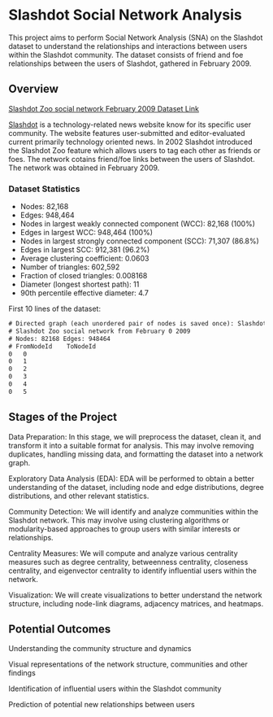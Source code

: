 # Slashdot Social Network Analysis
This project aims to perform Social Network Analysis (SNA) on the Slashdot dataset to understand the relationships and interactions between users within the Slashdot community. The dataset consists of friend and foe relationships between the users of Slashdot, gathered in February 2009.


## Overview
[Slashdot Zoo social network February 2009 Dataset Link](https://snap.stanford.edu/data/soc-Slashdot0902.html)

[Slashdot](https://slashdot.org/) is a technology-related news website know for its specific user community. The website features user-submitted and editor-evaluated current primarily technology oriented news. In 2002 Slashdot introduced the Slashdot Zoo feature which allows users to tag each other as friends or foes. The network cotains friend/foe links between the users of Slashdot. The network was obtained in February 2009.

### Dataset Statistics

- Nodes: 82,168
- Edges: 948,464
- Nodes in largest weakly connected component (WCC): 82,168 (100%)
- Edges in largest WCC: 948,464 (100%)
- Nodes in largest strongly connected component (SCC): 71,307 (86.8%)
- Edges in largest SCC: 912,381 (96.2%)
- Average clustering coefficient: 0.0603
- Number of triangles: 602,592
- Fraction of closed triangles: 0.008168
- Diameter (longest shortest path): 11
- 90th percentile effective diameter: 4.7

First 10 lines of the dataset:
```txt
# Directed graph (each unordered pair of nodes is saved once): Slashdot0902.txt 
# Slashdot Zoo social network from February 0 2009
# Nodes: 82168 Edges: 948464
# FromNodeId	ToNodeId
0	0
0	1
0	2
0	3
0	4
0	5
```

## Stages of the Project

Data Preparation: In this stage, we will preprocess the dataset, clean it, and transform it into a suitable format for analysis. This may involve removing duplicates, handling missing data, and formatting the dataset into a network graph.

Exploratory Data Analysis (EDA): EDA will be performed to obtain a better understanding of the dataset, including node and edge distributions, degree distributions, and other relevant statistics.

Community Detection: We will identify and analyze communities within the Slashdot network. This may involve using clustering algorithms or modularity-based approaches to group users with similar interests or relationships.

Centrality Measures: We will compute and analyze various centrality measures such as degree centrality, betweenness centrality, closeness centrality, and eigenvector centrality to identify influential users within the network.

Visualization: We will create visualizations to better understand the network structure, including node-link diagrams, adjacency matrices, and heatmaps.

## Potential Outcomes

Understanding the community structure and dynamics

Visual representations of the network structure, communities and other findings

Identification of influential users within the Slashdot community

Prediction of potential new relationships between users
